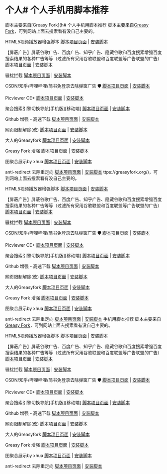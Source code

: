 # 个人# 个人手机用脚本推荐
脚本主要来自[Greasy Fork](h# 个人手机用脚本推荐
脚本主要来自[Greasy Fork](https://greasyfork.org/)，可到网站上面去搜索看有没自己主要的。

HTML5视频播放器增强脚本
[脚本项目页面](https://greasyfork.org/scripts/381682) | [安装脚本](https://greasyfork.org/scripts/381682/code/script.user.js)

【屏蔽广告】屏蔽谷歌广告、百度广告、知乎广告、隐藏谷歌和百度搜索增强百度搜索结果的各种广告等等（过滤所有采用谷歌联盟和百度联盟等广告联盟的广告）
[脚本项目页面](https://greasyfork.org/scripts/460743) | [安装脚本](https://greasyfork.org/scripts/460743/code/script.user.js)

骚扰拦截
[脚本项目页面](https://greasyfork.org/scripts/440871) | [安装脚本](https://greasyfork.org/scripts/440871/code/script.user.js)

CSDN/知乎/哔哩哔哩/简书免登录去除弹窗广告 🛡
[脚本项目页面](https://greasyfork.org/scripts/428960) | [安装脚本](https://greasyfork.org/scripts/428960/code/script.user.js)

Picviewer CE+
[脚本项目页面](https://greasyfork.org/scripts/24204) | [安装脚本](https://greasyfork.org/scripts/24204/code/script.user.js)

聚合搜索引擎切换导航[手机版][移动端]
[脚本项目页面](https://greasyfork.org/scripts/462130) | [安装脚本](https://greasyfork.org/scripts/462130/code/script.user.js)

Github 增强 - 高速下载
[脚本项目页面](https://greasyfork.org/scripts/412245) | [安装脚本](https://greasyfork.org/scripts/412245/code/script.user.js)

网页限制解除(改)
[脚本项目页面](https://greasyfork.org/scripts/28497) | [安装脚本](https://greasyfork.org/scripts/28497/code/script.user.js)

大人的Greasyfork
[脚本项目页面](https://greasyfork.org/scripts/23840) | [安装脚本](https://greasyfork.org/scripts/23840/code/script.user.js)

Greasy Fork 增强
[脚本项目页面](https://greasyfork.org/scripts/467078) | [安装脚本](https://greasyfork.org/scripts/467078/code/script.user.js)

图聚合展示by xhua
[脚本项目页面](https://greasyfork.org/scripts/442098) | [安装脚本](https://greasyfork.org/scripts/442098/code/script.user.js)

anti-redirect 去除重定向
[脚本项目页面](https://greasyfork.org/scripts/11915) | [安装脚本](https://greasyfork.org/scripts/11915/code/anti-redirect.user.js)
ttps://greasyfork.org/)，可到网站上面去搜索看有没自己主要的。

HTML5视频播放器增强脚本
[脚本项目页面](https://greasyfork.org/scripts/381682) | [安装脚本](https://greasyfork.org/scripts/381682/code/script.user.js)

【屏蔽广告】屏蔽谷歌广告、百度广告、知乎广告、隐藏谷歌和百度搜索增强百度搜索结果的各种广告等等（过滤所有采用谷歌联盟和百度联盟等广告联盟的广告）
[脚本项目页面](https://greasyfork.org/scripts/460743) | [安装脚本](https://greasyfork.org/scripts/460743/code/script.user.js)

骚扰拦截
[脚本项目页面](https://greasyfork.org/scripts/440871) | [安装脚本](https://greasyfork.org/scripts/440871/code/script.user.js)

CSDN/知乎/哔哩哔哩/简书免登录去除弹窗广告 🛡
[脚本项目页面](https://greasyfork.org/scripts/428960) | [安装脚本](https://greasyfork.org/scripts/428960/code/script.user.js)

Picviewer CE+
[脚本项目页面](https://greasyfork.org/scripts/24204) | [安装脚本](https://greasyfork.org/scripts/24204/code/script.user.js)

聚合搜索引擎切换导航[手机版][移动端]
[脚本项目页面](https://greasyfork.org/scripts/462130) | [安装脚本](https://greasyfork.org/scripts/462130/code/script.user.js)

Github 增强 - 高速下载
[脚本项目页面](https://greasyfork.org/scripts/412245) | [安装脚本](https://greasyfork.org/scripts/412245/code/script.user.js)

网页限制解除(改)
[脚本项目页面](https://greasyfork.org/scripts/28497) | [安装脚本](https://greasyfork.org/scripts/28497/code/script.user.js)

大人的Greasyfork
[脚本项目页面](https://greasyfork.org/scripts/23840) | [安装脚本](https://greasyfork.org/scripts/23840/code/script.user.js)

Greasy Fork 增强
[脚本项目页面](https://greasyfork.org/scripts/467078) | [安装脚本](https://greasyfork.org/scripts/467078/code/script.user.js)

图聚合展示by xhua
[脚本项目页面](https://greasyfork.org/scripts/442098) | [安装脚本](https://greasyfork.org/scripts/442098/code/script.user.js)

anti-redirect 去除重定向
[脚本项目页面](https://greasyfork.org/scripts/11915) | [安装脚本](https://greasyfork.org/scripts/11915/code/anti-redirect.user.js)
手机用脚本推荐
脚本主要来自[Greasy Fork](https://greasyfork.org/)，可到网站上面去搜索看有没自己主要的。

HTML5视频播放器增强脚本
[脚本项目页面](https://greasyfork.org/scripts/381682) | [安装脚本](https://greasyfork.org/scripts/381682/code/script.user.js)

【屏蔽广告】屏蔽谷歌广告、百度广告、知乎广告、隐藏谷歌和百度搜索增强百度搜索结果的各种广告等等（过滤所有采用谷歌联盟和百度联盟等广告联盟的广告）
[脚本项目页面](https://greasyfork.org/scripts/460743) | [安装脚本](https://greasyfork.org/scripts/460743/code/script.user.js)

骚扰拦截
[脚本项目页面](https://greasyfork.org/scripts/440871) | [安装脚本](https://greasyfork.org/scripts/440871/code/script.user.js)

CSDN/知乎/哔哩哔哩/简书免登录去除弹窗广告 🛡
[脚本项目页面](https://greasyfork.org/scripts/428960) | [安装脚本](https://greasyfork.org/scripts/428960/code/script.user.js)

Picviewer CE+
[脚本项目页面](https://greasyfork.org/scripts/24204) | [安装脚本](https://greasyfork.org/scripts/24204/code/script.user.js)

聚合搜索引擎切换导航[手机版][移动端]
[脚本项目页面](https://greasyfork.org/scripts/462130) | [安装脚本](https://greasyfork.org/scripts/462130/code/script.user.js)

Github 增强 - 高速下载
[脚本项目页面](https://greasyfork.org/scripts/412245) | [安装脚本](https://greasyfork.org/scripts/412245/code/script.user.js)

网页限制解除(改)
[脚本项目页面](https://greasyfork.org/scripts/28497) | [安装脚本](https://greasyfork.org/scripts/28497/code/script.user.js)

大人的Greasyfork
[脚本项目页面](https://greasyfork.org/scripts/23840) | [安装脚本](https://greasyfork.org/scripts/23840/code/script.user.js)

Greasy Fork 增强
[脚本项目页面](https://greasyfork.org/scripts/467078) | [安装脚本](https://greasyfork.org/scripts/467078/code/script.user.js)

图聚合展示by xhua
[脚本项目页面](https://greasyfork.org/scripts/442098) | [安装脚本](https://greasyfork.org/scripts/442098/code/script.user.js)

anti-redirect 去除重定向
[脚本项目页面](https://greasyfork.org/scripts/11915) | [安装脚本](https://greasyfork.org/scripts/11915/code/anti-redirect.user.js)
